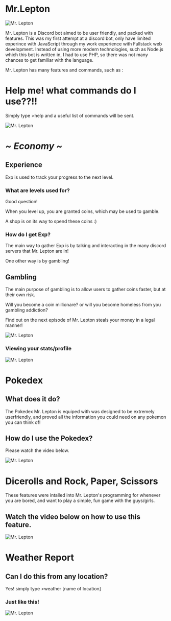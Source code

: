 # Mr.Lepton

![Mr. Lepton](https://i.imgur.com/OQEPxxU.png)

Mr. Lepton is a Discord bot aimed to be user friendly, and packed with features.  This was my first attempt at a discord bot, only have limited experince with JavaScript through my work experience with Fullstack web development.  Instead of using more modern technologies, such as Node.js which this bot is written in, I had to use PHP, so there was not many chances to get familiar with the language.  

Mr. Lepton has many features and commands, such as :

# Help me! what commands do I use??!!

Simply type >help and a useful list of commands will be sent.

![Mr. Lepton](https://i.imgur.com/E1SeOSE.gif)

# ~ **_Economy_** ~

## Experience 

Exp is used to track your progress to the next level.

### What are levels used for?

Good question!

When you level up, you are granted coins, which may be used to gamble.

A shop is on its way to spend these coins :)

### How do I get Exp?

The main way to gather Exp is by talking and interacting in the many discord servers that Mr. Lepton are in!

One other way is by gambling!

## Gambling

The main purpose of gambling is to allow users to gather coins faster, but at their own risk.

Will you become a coin millionare? or will you become homeless from you gambling addiction?  

Find out on the next episode of Mr. Lepton steals your money in a legal manner!

![Mr. Lepton](https://i.imgur.com/bYAXmQg.gif)


### Viewing your stats/profile

![Mr. Lepton](https://i.imgur.com/zTIQd77.gif)

# Pokedex 

## What does it do?

The Pokedex Mr. Lepton is equiped with was designed to be extremely userfriendly, and proved all the information you could need on any pokemon you can think of!

## How do I use the Pokedex?

Please watch the video below.

![Mr. Lepton](https://i.imgur.com/SYBubKN.gif)

# Dicerolls and Rock, Paper, Scissors

These features were intalled into Mr. Lepton's programming for whenever you are bored, and want to play a simple, fun game with the guys/girls.

## Watch the video below on how to use this feature.

![Mr. Lepton](https://i.imgur.com/JjgRVcn.gif)

# Weather Report

## Can I do this from any location?

Yes! simply type >weather [name of location]

### Just like this!

![Mr. Lepton](https://i.imgur.com/hNpYAbc.gif)

